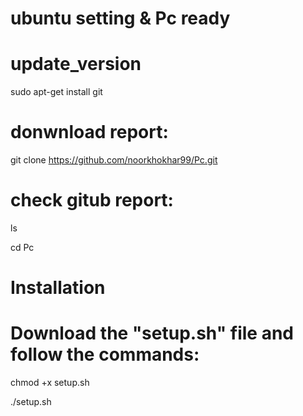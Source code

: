 # ubuntu setting  & Pc ready
# update_version

sudo apt-get install git

# donwnload report:

git clone https://github.com/noorkhokhar99/Pc.git

# check gitub report:

ls

cd Pc


# Installation

# Download the "setup.sh" file and follow the commands:



chmod +x setup.sh

./setup.sh
